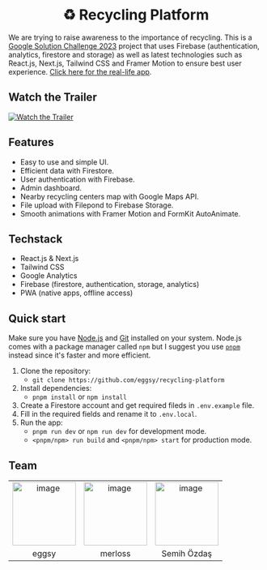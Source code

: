 <h1 align="center">
  ♻️ Recycling Platform
</h1>

We are trying to raise awareness to the importance of recycling. This is a [Google Solution Challenge 2023](https://developers.google.com/community/gdsc-solution-challenge) project that uses Firebase (authentication, analytics, firestore and storage) as well as latest technologies such as React.js, Next.js, Tailwind CSS and Framer Motion to ensure best user experience. [Click here for the real-life app](https://recycling.is-important.net).

## Watch the Trailer

[![Watch the Trailer](/public/banner.png)](https://youtu.be/tBjP00O3QrU)

## Features

- Easy to use and simple UI.
- Efficient data with Firestore.
- User authentication with Firebase.
- Admin dashboard.
- Nearby recycling centers map with Google Maps API.
- File upload with Filepond to Firebase Storage.
- Smooth animations with Framer Motion and FormKit AutoAnimate.

## Techstack

- React.js & Next.js
- Tailwind CSS
- Google Analytics
- Firebase (firestore, authentication, storage, analytics)
- PWA (native apps, offline access)

## Quick start

Make sure you have [Node.js](https://nodejs.org) and [Git](https://git-scm.com) installed on your system. Node.js comes with a package manager called `npm` but I suggest you use [`pnpm`](https://pnpm.io/) instead since it's faster and more efficient.

1. Clone the repository:
   - `git clone https://github.com/eggsy/recycling-platform`
2. Install dependencies:
   - `pnpm install` or `npm install`
3. Create a Firestore account and get required fileds in `.env.example` file.
4. Fill in the required fields and rename it to `.env.local`.
5. Run the app:
   - `pnpm run dev` or `npm run dev` for development mode.
   - `<pnpm/npm> run build` and `<pnpm/npm> start` for production mode.

## Team

<table>
   <tr>
     <td align="center">
         <a href="https://github.com/eggsy">
            <img src="https://github.com/eggsy.png" height="125" width="125" alt="image" />
         </a>
     </td>
     <td align="center">
         <a href="https://github.com/merloss">
           <img src="https://github.com/merloss.png" height="125" width="125" alt="image" />
         </a>
     </td>
     <td align="center">
        <img src="https://i.imgur.com/vRi5rP5.jpg" height="125" width="125" alt="image" />
     </td>
   </tr>
   <tr>
    <td align="center">
      eggsy
     </td>
     <td align="center">
      merloss
     </td>
     <td align="center">
      Semih Özdaş
     </td>
   </tr>
   <tr>

   </tr>
</table>
